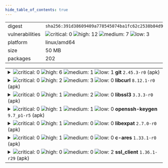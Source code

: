 ```yaml
---
hide_table_of_contents: true
---
```


<table>
<tr><td>digest</td><td><code>sha256:391d38609409a778545074ba1fc62c2538b84d9efc49c80d6551b92234f5cd33</code></td><tr><tr><td>vulnerabilities</td><td><img alt="critical: 0" src="https://img.shields.io/badge/critical-0-lightgrey"/> <img alt="high: 12" src="https://img.shields.io/badge/high-12-e25d68"/> <img alt="medium: 7" src="https://img.shields.io/badge/medium-7-fbb552"/> <img alt="low: 3" src="https://img.shields.io/badge/low-3-fce1a9"/> <!-- unspecified: 0 --></td></tr>
<tr><td>platform</td><td>linux/amd64</td></tr>
<tr><td>size</td><td>50 MB</td></tr>
<tr><td>packages</td><td>202</td></tr>
</table>
</details></table>
</details>

<table>
<tr><td valign="top">
<details><summary><img alt="critical: 0" src="https://img.shields.io/badge/C-0-lightgrey"/> <img alt="high: 6" src="https://img.shields.io/badge/H-6-e25d68"/> <img alt="medium: 1" src="https://img.shields.io/badge/M-1-fbb552"/> <img alt="low: 1" src="https://img.shields.io/badge/L-1-fce1a9"/> <!-- unspecified: 0 --><strong>git</strong> <code>2.45.3-r0</code> (apk)</summary>

<small><code>pkg:apk/alpine/git@2.45.3-r0?arch=x86_64&distro=alpine-3.20.6</code></small><br/>

```dockerfile
# tw-toolkit.Dockerfile (25:25)
RUN apk --no-cache add ca-certificates libssl3 git openssh-client
```

<br/>

<a href="https://scout.docker.com/v/CVE-2025-48385?s=alpine&n=git&ns=alpine&t=apk&osn=alpine&osv=3.20&vr=%3C2.45.4-r0"><img alt="high : CVE--2025--48385" src="https://img.shields.io/badge/CVE--2025--48385-lightgrey?label=high%20&labelColor=e25d68"/></a> 

<table>
<tr><td>Affected range</td><td><code>&lt;2.45.4-r0</code></td></tr>
<tr><td>Fixed version</td><td><code>2.45.4-r0</code></td></tr>
<tr><td>EPSS Score</td><td><code>0.145%</code></td></tr>
<tr><td>EPSS Percentile</td><td><code>36th percentile</code></td></tr>
</table>

<details><summary>Description</summary>
<blockquote>



</blockquote>
</details>

<a href="https://scout.docker.com/v/CVE-2025-46334?s=alpine&n=git&ns=alpine&t=apk&osn=alpine&osv=3.20&vr=%3C2.45.4-r0"><img alt="high : CVE--2025--46334" src="https://img.shields.io/badge/CVE--2025--46334-lightgrey?label=high%20&labelColor=e25d68"/></a> 

<table>
<tr><td>Affected range</td><td><code>&lt;2.45.4-r0</code></td></tr>
<tr><td>Fixed version</td><td><code>2.45.4-r0</code></td></tr>
<tr><td>EPSS Score</td><td><code>0.026%</code></td></tr>
<tr><td>EPSS Percentile</td><td><code>6th percentile</code></td></tr>
</table>

<details><summary>Description</summary>
<blockquote>



</blockquote>
</details>

<a href="https://scout.docker.com/v/CVE-2025-27614?s=alpine&n=git&ns=alpine&t=apk&osn=alpine&osv=3.20&vr=%3C2.45.4-r0"><img alt="high : CVE--2025--27614" src="https://img.shields.io/badge/CVE--2025--27614-lightgrey?label=high%20&labelColor=e25d68"/></a> 

<table>
<tr><td>Affected range</td><td><code>&lt;2.45.4-r0</code></td></tr>
<tr><td>Fixed version</td><td><code>2.45.4-r0</code></td></tr>
<tr><td>EPSS Score</td><td><code>0.027%</code></td></tr>
<tr><td>EPSS Percentile</td><td><code>6th percentile</code></td></tr>
</table>

<details><summary>Description</summary>
<blockquote>



</blockquote>
</details>

<a href="https://scout.docker.com/v/CVE-2025-46835?s=alpine&n=git&ns=alpine&t=apk&osn=alpine&osv=3.20&vr=%3C2.45.4-r0"><img alt="high : CVE--2025--46835" src="https://img.shields.io/badge/CVE--2025--46835-lightgrey?label=high%20&labelColor=e25d68"/></a> 

<table>
<tr><td>Affected range</td><td><code>&lt;2.45.4-r0</code></td></tr>
<tr><td>Fixed version</td><td><code>2.45.4-r0</code></td></tr>
<tr><td>EPSS Score</td><td><code>0.028%</code></td></tr>
<tr><td>EPSS Percentile</td><td><code>6th percentile</code></td></tr>
</table>

<details><summary>Description</summary>
<blockquote>



</blockquote>
</details>

<a href="https://scout.docker.com/v/CVE-2025-48384?s=alpine&n=git&ns=alpine&t=apk&osn=alpine&osv=3.20&vr=%3C2.45.4-r0"><img alt="high : CVE--2025--48384" src="https://img.shields.io/badge/CVE--2025--48384-lightgrey?label=high%20&labelColor=e25d68"/></a> 

<table>
<tr><td>Affected range</td><td><code>&lt;2.45.4-r0</code></td></tr>
<tr><td>Fixed version</td><td><code>2.45.4-r0</code></td></tr>
<tr><td>EPSS Score</td><td><code>6.147%</code></td></tr>
<tr><td>EPSS Percentile</td><td><code>90th percentile</code></td></tr>
</table>

<details><summary>Description</summary>
<blockquote>



</blockquote>
</details>

<a href="https://scout.docker.com/v/CVE-2024-52005?s=alpine&n=git&ns=alpine&t=apk&osn=alpine&osv=3.20&vr=%3C%3D2.45.3-r0"><img alt="high : CVE--2024--52005" src="https://img.shields.io/badge/CVE--2024--52005-lightgrey?label=high%20&labelColor=e25d68"/></a> 

<table>
<tr><td>Affected range</td><td><code>&lt;=2.45.3-r0</code></td></tr>
<tr><td>Fixed version</td><td><strong>Not Fixed</strong></td></tr>
<tr><td>EPSS Score</td><td><code>0.100%</code></td></tr>
<tr><td>EPSS Percentile</td><td><code>29th percentile</code></td></tr>
</table>

<details><summary>Description</summary>
<blockquote>



</blockquote>
</details>

<a href="https://scout.docker.com/v/CVE-2025-48386?s=alpine&n=git&ns=alpine&t=apk&osn=alpine&osv=3.20&vr=%3C2.45.4-r0"><img alt="medium : CVE--2025--48386" src="https://img.shields.io/badge/CVE--2025--48386-lightgrey?label=medium%20&labelColor=fbb552"/></a> 

<table>
<tr><td>Affected range</td><td><code>&lt;2.45.4-r0</code></td></tr>
<tr><td>Fixed version</td><td><code>2.45.4-r0</code></td></tr>
<tr><td>EPSS Score</td><td><code>0.017%</code></td></tr>
<tr><td>EPSS Percentile</td><td><code>3rd percentile</code></td></tr>
</table>

<details><summary>Description</summary>
<blockquote>



</blockquote>
</details>

<a href="https://scout.docker.com/v/CVE-2025-27613?s=alpine&n=git&ns=alpine&t=apk&osn=alpine&osv=3.20&vr=%3C2.45.4-r0"><img alt="low : CVE--2025--27613" src="https://img.shields.io/badge/CVE--2025--27613-lightgrey?label=low%20&labelColor=fce1a9"/></a> 

<table>
<tr><td>Affected range</td><td><code>&lt;2.45.4-r0</code></td></tr>
<tr><td>Fixed version</td><td><code>2.45.4-r0</code></td></tr>
<tr><td>EPSS Score</td><td><code>0.029%</code></td></tr>
<tr><td>EPSS Percentile</td><td><code>7th percentile</code></td></tr>
</table>

<details><summary>Description</summary>
<blockquote>



</blockquote>
</details>
</details></td></tr>

<tr><td valign="top">
<details><summary><img alt="critical: 0" src="https://img.shields.io/badge/C-0-lightgrey"/> <img alt="high: 2" src="https://img.shields.io/badge/H-2-e25d68"/> <img alt="medium: 3" src="https://img.shields.io/badge/M-3-fbb552"/> <img alt="low: 0" src="https://img.shields.io/badge/L-0-lightgrey"/> <!-- unspecified: 0 --><strong>libcurl</strong> <code>8.12.1-r0</code> (apk)</summary>

<small><code>pkg:apk/alpine/libcurl@8.12.1-r0?arch=x86_64&distro=alpine-3.20.6&upstream=curl</code></small><br/>

```dockerfile
# tw-toolkit.Dockerfile (25:25)
RUN apk --no-cache add ca-certificates libssl3 git openssh-client
```

<br/>

<a href="https://scout.docker.com/v/CVE-2025-9086?s=alpine&n=curl&ns=alpine&t=apk&osn=alpine&osv=3.20&vr=%3C8.14.1-r2"><img alt="high : CVE--2025--9086" src="https://img.shields.io/badge/CVE--2025--9086-lightgrey?label=high%20&labelColor=e25d68"/></a> 

<table>
<tr><td>Affected range</td><td><code>&lt;8.14.1-r2</code></td></tr>
<tr><td>Fixed version</td><td><code>8.14.1-r2</code></td></tr>
<tr><td>EPSS Score</td><td><code>0.050%</code></td></tr>
<tr><td>EPSS Percentile</td><td><code>15th percentile</code></td></tr>
</table>

<details><summary>Description</summary>
<blockquote>



</blockquote>
</details>

<a href="https://scout.docker.com/v/CVE-2025-5399?s=alpine&n=curl&ns=alpine&t=apk&osn=alpine&osv=3.20&vr=%3C8.14.1-r0"><img alt="high : CVE--2025--5399" src="https://img.shields.io/badge/CVE--2025--5399-lightgrey?label=high%20&labelColor=e25d68"/></a> 

<table>
<tr><td>Affected range</td><td><code>&lt;8.14.1-r0</code></td></tr>
<tr><td>Fixed version</td><td><code>8.14.1-r0</code></td></tr>
<tr><td>EPSS Score</td><td><code>0.036%</code></td></tr>
<tr><td>EPSS Percentile</td><td><code>9th percentile</code></td></tr>
</table>

<details><summary>Description</summary>
<blockquote>



</blockquote>
</details>

<a href="https://scout.docker.com/v/CVE-2025-4947?s=alpine&n=curl&ns=alpine&t=apk&osn=alpine&osv=3.20&vr=%3C8.14.0-r0"><img alt="medium : CVE--2025--4947" src="https://img.shields.io/badge/CVE--2025--4947-lightgrey?label=medium%20&labelColor=fbb552"/></a> 

<table>
<tr><td>Affected range</td><td><code>&lt;8.14.0-r0</code></td></tr>
<tr><td>Fixed version</td><td><code>8.14.0-r0</code></td></tr>
<tr><td>EPSS Score</td><td><code>0.038%</code></td></tr>
<tr><td>EPSS Percentile</td><td><code>11th percentile</code></td></tr>
</table>

<details><summary>Description</summary>
<blockquote>



</blockquote>
</details>

<a href="https://scout.docker.com/v/CVE-2025-10148?s=alpine&n=curl&ns=alpine&t=apk&osn=alpine&osv=3.20&vr=%3C8.14.1-r2"><img alt="medium : CVE--2025--10148" src="https://img.shields.io/badge/CVE--2025--10148-lightgrey?label=medium%20&labelColor=fbb552"/></a> 

<table>
<tr><td>Affected range</td><td><code>&lt;8.14.1-r2</code></td></tr>
<tr><td>Fixed version</td><td><code>8.14.1-r2</code></td></tr>
<tr><td>EPSS Score</td><td><code>0.036%</code></td></tr>
<tr><td>EPSS Percentile</td><td><code>10th percentile</code></td></tr>
</table>

<details><summary>Description</summary>
<blockquote>



</blockquote>
</details>

<a href="https://scout.docker.com/v/CVE-2025-5025?s=alpine&n=curl&ns=alpine&t=apk&osn=alpine&osv=3.20&vr=%3C8.14.0-r0"><img alt="medium : CVE--2025--5025" src="https://img.shields.io/badge/CVE--2025--5025-lightgrey?label=medium%20&labelColor=fbb552"/></a> 

<table>
<tr><td>Affected range</td><td><code>&lt;8.14.0-r0</code></td></tr>
<tr><td>Fixed version</td><td><code>8.14.0-r0</code></td></tr>
<tr><td>EPSS Score</td><td><code>0.043%</code></td></tr>
<tr><td>EPSS Percentile</td><td><code>13th percentile</code></td></tr>
</table>

<details><summary>Description</summary>
<blockquote>



</blockquote>
</details>
</details></td></tr>

<tr><td valign="top">
<details><summary><img alt="critical: 0" src="https://img.shields.io/badge/C-0-lightgrey"/> <img alt="high: 1" src="https://img.shields.io/badge/H-1-e25d68"/> <img alt="medium: 2" src="https://img.shields.io/badge/M-2-fbb552"/> <img alt="low: 0" src="https://img.shields.io/badge/L-0-lightgrey"/> <!-- unspecified: 0 --><strong>libssl3</strong> <code>3.3.3-r0</code> (apk)</summary>

<small><code>pkg:apk/alpine/libssl3@3.3.3-r0?arch=x86_64&distro=alpine-3.20.6&upstream=openssl</code></small><br/>

```dockerfile
# tw-toolkit.Dockerfile (24:24)
FROM ${ALPINE_IMAGE}
```

<br/>

<a href="https://scout.docker.com/v/CVE-2025-9230?s=alpine&n=openssl&ns=alpine&t=apk&osn=alpine&osv=3.20&vr=%3C3.3.5-r0"><img alt="high : CVE--2025--9230" src="https://img.shields.io/badge/CVE--2025--9230-lightgrey?label=high%20&labelColor=e25d68"/></a> 

<table>
<tr><td>Affected range</td><td><code>&lt;3.3.5-r0</code></td></tr>
<tr><td>Fixed version</td><td><code>3.3.5-r0</code></td></tr>
<tr><td>EPSS Score</td><td><code>0.022%</code></td></tr>
<tr><td>EPSS Percentile</td><td><code>5th percentile</code></td></tr>
</table>

<details><summary>Description</summary>
<blockquote>



</blockquote>
</details>

<a href="https://scout.docker.com/v/CVE-2025-9231?s=alpine&n=openssl&ns=alpine&t=apk&osn=alpine&osv=3.20&vr=%3C3.3.5-r0"><img alt="medium : CVE--2025--9231" src="https://img.shields.io/badge/CVE--2025--9231-lightgrey?label=medium%20&labelColor=fbb552"/></a> 

<table>
<tr><td>Affected range</td><td><code>&lt;3.3.5-r0</code></td></tr>
<tr><td>Fixed version</td><td><code>3.3.5-r0</code></td></tr>
<tr><td>EPSS Score</td><td><code>0.015%</code></td></tr>
<tr><td>EPSS Percentile</td><td><code>2nd percentile</code></td></tr>
</table>

<details><summary>Description</summary>
<blockquote>



</blockquote>
</details>

<a href="https://scout.docker.com/v/CVE-2025-9232?s=alpine&n=openssl&ns=alpine&t=apk&osn=alpine&osv=3.20&vr=%3C3.3.5-r0"><img alt="medium : CVE--2025--9232" src="https://img.shields.io/badge/CVE--2025--9232-lightgrey?label=medium%20&labelColor=fbb552"/></a> 

<table>
<tr><td>Affected range</td><td><code>&lt;3.3.5-r0</code></td></tr>
<tr><td>Fixed version</td><td><code>3.3.5-r0</code></td></tr>
<tr><td>EPSS Score</td><td><code>0.028%</code></td></tr>
<tr><td>EPSS Percentile</td><td><code>7th percentile</code></td></tr>
</table>

<details><summary>Description</summary>
<blockquote>



</blockquote>
</details>
</details></td></tr>

<tr><td valign="top">
<details><summary><img alt="critical: 0" src="https://img.shields.io/badge/C-0-lightgrey"/> <img alt="high: 1" src="https://img.shields.io/badge/H-1-e25d68"/> <img alt="medium: 1" src="https://img.shields.io/badge/M-1-fbb552"/> <img alt="low: 0" src="https://img.shields.io/badge/L-0-lightgrey"/> <!-- unspecified: 0 --><strong>openssh-keygen</strong> <code>9.7_p1-r5</code> (apk)</summary>

<small><code>pkg:apk/alpine/openssh-keygen@9.7_p1-r5?arch=x86_64&distro=alpine-3.20.6&upstream=openssh</code></small><br/>

```dockerfile
# tw-toolkit.Dockerfile (25:25)
RUN apk --no-cache add ca-certificates libssl3 git openssh-client
```

<br/>

<a href="https://scout.docker.com/v/CVE-2023-51767?s=alpine&n=openssh&ns=alpine&t=apk&osn=alpine&osv=3.20&vr=%3C%3D9.7_p1-r5"><img alt="high : CVE--2023--51767" src="https://img.shields.io/badge/CVE--2023--51767-lightgrey?label=high%20&labelColor=e25d68"/></a> 

<table>
<tr><td>Affected range</td><td><code>&lt;=9.7_p1-r5</code></td></tr>
<tr><td>Fixed version</td><td><strong>Not Fixed</strong></td></tr>
<tr><td>EPSS Score</td><td><code>0.004%</code></td></tr>
<tr><td>EPSS Percentile</td><td><code>0th percentile</code></td></tr>
</table>

<details><summary>Description</summary>
<blockquote>



</blockquote>
</details>

<a href="https://scout.docker.com/v/CVE-2025-32728?s=alpine&n=openssh&ns=alpine&t=apk&osn=alpine&osv=3.20&vr=%3C%3D9.7_p1-r5"><img alt="medium : CVE--2025--32728" src="https://img.shields.io/badge/CVE--2025--32728-lightgrey?label=medium%20&labelColor=fbb552"/></a> 

<table>
<tr><td>Affected range</td><td><code>&lt;=9.7_p1-r5</code></td></tr>
<tr><td>Fixed version</td><td><strong>Not Fixed</strong></td></tr>
<tr><td>EPSS Score</td><td><code>0.030%</code></td></tr>
<tr><td>EPSS Percentile</td><td><code>7th percentile</code></td></tr>
</table>

<details><summary>Description</summary>
<blockquote>



</blockquote>
</details>
</details></td></tr>

<tr><td valign="top">
<details><summary><img alt="critical: 0" src="https://img.shields.io/badge/C-0-lightgrey"/> <img alt="high: 1" src="https://img.shields.io/badge/H-1-e25d68"/> <img alt="medium: 0" src="https://img.shields.io/badge/M-0-lightgrey"/> <img alt="low: 0" src="https://img.shields.io/badge/L-0-lightgrey"/> <!-- unspecified: 0 --><strong>libexpat</strong> <code>2.7.0-r0</code> (apk)</summary>

<small><code>pkg:apk/alpine/libexpat@2.7.0-r0?arch=x86_64&distro=alpine-3.20.6&upstream=expat</code></small><br/>

```dockerfile
# tw-toolkit.Dockerfile (25:25)
RUN apk --no-cache add ca-certificates libssl3 git openssh-client
```

<br/>

<a href="https://scout.docker.com/v/CVE-2025-59375?s=alpine&n=expat&ns=alpine&t=apk&osn=alpine&osv=3.20&vr=%3C2.7.2-r0"><img alt="high : CVE--2025--59375" src="https://img.shields.io/badge/CVE--2025--59375-lightgrey?label=high%20&labelColor=e25d68"/></a> 

<table>
<tr><td>Affected range</td><td><code>&lt;2.7.2-r0</code></td></tr>
<tr><td>Fixed version</td><td><code>2.7.2-r0</code></td></tr>
<tr><td>EPSS Score</td><td><code>0.075%</code></td></tr>
<tr><td>EPSS Percentile</td><td><code>23rd percentile</code></td></tr>
</table>

<details><summary>Description</summary>
<blockquote>



</blockquote>
</details>
</details></td></tr>

<tr><td valign="top">
<details><summary><img alt="critical: 0" src="https://img.shields.io/badge/C-0-lightgrey"/> <img alt="high: 1" src="https://img.shields.io/badge/H-1-e25d68"/> <img alt="medium: 0" src="https://img.shields.io/badge/M-0-lightgrey"/> <img alt="low: 0" src="https://img.shields.io/badge/L-0-lightgrey"/> <!-- unspecified: 0 --><strong>c-ares</strong> <code>1.33.1-r0</code> (apk)</summary>

<small><code>pkg:apk/alpine/c-ares@1.33.1-r0?arch=x86_64&distro=alpine-3.20.6</code></small><br/>

```dockerfile
# tw-toolkit.Dockerfile (25:25)
RUN apk --no-cache add ca-certificates libssl3 git openssh-client
```

<br/>

<a href="https://scout.docker.com/v/CVE-2025-31498?s=alpine&n=c-ares&ns=alpine&t=apk&osn=alpine&osv=3.20&vr=%3C%3D1.33.1-r0"><img alt="high : CVE--2025--31498" src="https://img.shields.io/badge/CVE--2025--31498-lightgrey?label=high%20&labelColor=e25d68"/></a> 

<table>
<tr><td>Affected range</td><td><code>&lt;=1.33.1-r0</code></td></tr>
<tr><td>Fixed version</td><td><strong>Not Fixed</strong></td></tr>
<tr><td>EPSS Score</td><td><code>0.123%</code></td></tr>
<tr><td>EPSS Percentile</td><td><code>32nd percentile</code></td></tr>
</table>

<details><summary>Description</summary>
<blockquote>



</blockquote>
</details>
</details></td></tr>

<tr><td valign="top">
<details><summary><img alt="critical: 0" src="https://img.shields.io/badge/C-0-lightgrey"/> <img alt="high: 0" src="https://img.shields.io/badge/H-0-lightgrey"/> <img alt="medium: 0" src="https://img.shields.io/badge/M-0-lightgrey"/> <img alt="low: 2" src="https://img.shields.io/badge/L-2-fce1a9"/> <!-- unspecified: 0 --><strong>ssl_client</strong> <code>1.36.1-r29</code> (apk)</summary>

<small><code>pkg:apk/alpine/ssl_client@1.36.1-r29?arch=x86_64&distro=alpine-3.20.6&upstream=busybox</code></small><br/>

```dockerfile
# tw-toolkit.Dockerfile (24:24)
FROM ${ALPINE_IMAGE}
```

<br/>

<a href="https://scout.docker.com/v/CVE-2025-46394?s=alpine&n=busybox&ns=alpine&t=apk&osn=alpine&osv=3.20&vr=%3C%3D1.36.1-r30"><img alt="low : CVE--2025--46394" src="https://img.shields.io/badge/CVE--2025--46394-lightgrey?label=low%20&labelColor=fce1a9"/></a> 

<table>
<tr><td>Affected range</td><td><code>&lt;=1.36.1-r30</code></td></tr>
<tr><td>Fixed version</td><td><strong>Not Fixed</strong></td></tr>
<tr><td>EPSS Score</td><td><code>0.015%</code></td></tr>
<tr><td>EPSS Percentile</td><td><code>2nd percentile</code></td></tr>
</table>

<details><summary>Description</summary>
<blockquote>



</blockquote>
</details>

<a href="https://scout.docker.com/v/CVE-2024-58251?s=alpine&n=busybox&ns=alpine&t=apk&osn=alpine&osv=3.20&vr=%3C%3D1.36.1-r30"><img alt="low : CVE--2024--58251" src="https://img.shields.io/badge/CVE--2024--58251-lightgrey?label=low%20&labelColor=fce1a9"/></a> 

<table>
<tr><td>Affected range</td><td><code>&lt;=1.36.1-r30</code></td></tr>
<tr><td>Fixed version</td><td><strong>Not Fixed</strong></td></tr>
<tr><td>EPSS Score</td><td><code>0.017%</code></td></tr>
<tr><td>EPSS Percentile</td><td><code>3rd percentile</code></td></tr>
</table>

<details><summary>Description</summary>
<blockquote>



</blockquote>
</details>
</details></td></tr>
</table>


